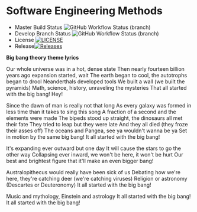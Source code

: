 # Software Engineering Methods
- Master Build Status ![GitHub Workflow Status (branch)](https://img.shields.io/github/actions/workflow/status/JackAttack1407/sem/main.yml?branch=master)
- Develop Branch Status ![GitHub Workflow Status (branch)](https://img.shields.io/github/actions/workflow/status/JackAttack1407/sem/main.yml?branch=develop)
- License [![LICENSE](https://img.shields.io/github/license/JackAttack1407/sem.svg?style=flat-square)](https://github.com/JackAttack1407/sem/blob/master/LICENSE)
- Release[![Releases](https://img.shields.io/github/release/JackAttack1407/sem/all.svg?style=flat-square)](https://github.com/JackAttack1407/sem/releases)


**Big bang theory theme lyrics**

Our whole universe was in a hot, dense state Then nearly fourteen billion years ago expansion started, wait The earth began to cool, the autotrophs began to drool Neanderthals developed tools We built a wall (we built the pyramids) Math, science, history, unraveling the mysteries That all started with the big bang! Hey!

Since the dawn of man is really not that long As every galaxy was formed in less time than it takes to sing this song A fraction of a second and the elements were made The bipeds stood up straight, the dinosaurs all met their fate They tried to leap but they were late And they all died (they froze their asses off) The oceans and Pangea, see ya wouldn't wanna be ya Set in motion by the same big bang! It all started with the big bang!

It's expanding ever outward but one day It will cause the stars to go the other way Collapsing ever inward, we won't be here, it won't be hurt Our best and brightest figure that it'll make an even bigger bang!

Australopithecus would really have been sick of us Debating how we're here, they're catching deer (we're catching viruses) Religion or astronomy (Descartes or Deuteronomy) It all started with the big bang!

Music and mythology, Einstein and astrology It all started with the big bang! It all started with the big bang!